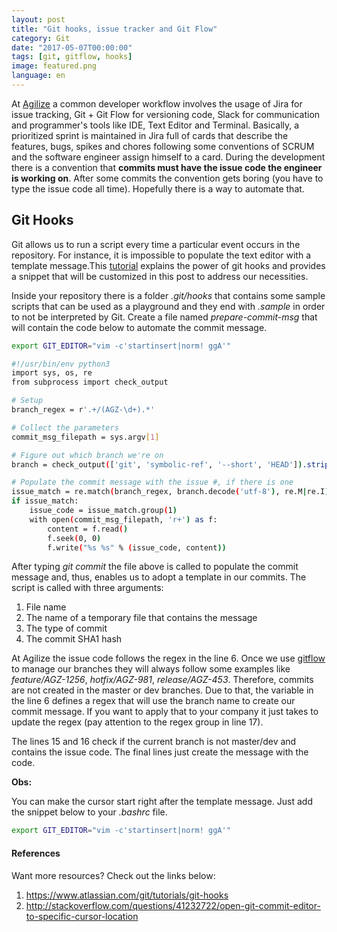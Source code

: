 ```yaml
---
layout: post
title: "Git hooks, issue tracker and Git Flow"
category: Git
date: "2017-05-07T00:00:00"
tags: [git, gitflow, hooks]
image: featured.png
language: en
---
```


At [Agilize](https://www.agilize.com.br/) a common developer workflow involves the usage of Jira for issue tracking, Git + Git Flow for versioning code, Slack for communication and programmer's tools like IDE, Text Editor and Terminal. Basically, a prioritized sprint is maintained in Jira full of cards that describe the features, bugs, spikes and chores following some conventions of SCRUM and the software engineer assign himself to a card. During the development there is a convention that **commits must have the issue code the engineer is working on**. After some commits the convention gets boring (you have to type the issue code all time). Hopefully there is a way to automate that.

## Git Hooks

Git allows us to run a script every time a particular event occurs in the repository. For instance, it is impossible to populate the text editor with a template message.This [tutorial](https://www.atlassian.com/git/tutorials/git-hooks) explains the power of git hooks and provides a snippet that will be customized in this post to address our necessities.

Inside your repository there is a folder _.git/hooks_ that contains some sample scripts that can be used as a playground and they end with _.sample_ in order to not be interpreted by Git. Create a file named _prepare-commit-msg_ that will contain the code below to automate the commit message.

```bash
export GIT_EDITOR="vim -c'startinsert|norm! ggA'"
```

```bash
#!/usr/bin/env python3
import sys, os, re
from subprocess import check_output

# Setup
branch_regex = r'.+/(AGZ-\d+).*'

# Collect the parameters
commit_msg_filepath = sys.argv[1]

# Figure out which branch we're on
branch = check_output(['git', 'symbolic-ref', '--short', 'HEAD']).strip()

# Populate the commit message with the issue #, if there is one
issue_match = re.match(branch_regex, branch.decode('utf-8'), re.M|re.I)
if issue_match:
    issue_code = issue_match.group(1)
    with open(commit_msg_filepath, 'r+') as f:
        content = f.read()
        f.seek(0, 0)
        f.write("%s %s" % (issue_code, content))
```

After typing _git commit_ the file above is called to populate the commit message and, thus, enables us to adopt a template in our commits. The script is called with three arguments:

1. File name
1. The name of a temporary file that contains the message
1. The type of commit
1. The commit SHA1 hash

At Agilize the issue code follows the regex in the line 6. Once we use [gitflow](http://nvie.com/posts/a-successful-git-branching-model/) to manage our branches they will always follow some examples like _feature/AGZ-1256_, _hotfix/AGZ-981_, _release/AGZ-453_. Therefore, commits are not created in the master or dev branches. Due to that, the variable in the line 6 defines a regex that will use the branch name to create our commit message. If you want to apply that to your company it just takes to update the regex (pay attention to the regex group in line 17).

The lines 15 and 16 check if the current branch is not master/dev and contains the issue code. The final lines just create the message with the code.

**Obs:**

You can make the cursor start right after the template message. Just add the snippet below to your _.bashrc_ file.

```bash
export GIT_EDITOR="vim -c'startinsert|norm! ggA'"
```

#### References

Want more resources? Check out the links below:

1. https://www.atlassian.com/git/tutorials/git-hooks
1. http://stackoverflow.com/questions/41232722/open-git-commit-editor-to-specific-cursor-location
